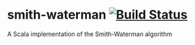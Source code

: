 # smith-waterman [![Build Status](https://travis-ci.org/WilliamJohnathonLea/smith-waterman.svg?branch=master)](https://travis-ci.org/WilliamJohnathonLea/smith-waterman)
A Scala implementation of the Smith-Waterman algorithm

